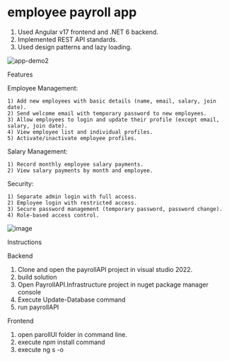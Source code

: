

# employee payroll app 

 1) Used Angular v17 frontend and .NET 6 backend.
 2) Implemented REST API standards.
 3) Used design patterns and lazy loading.

![app-demo2](https://github.com/AmilaKeerthi/PayrollApp/assets/154110349/34d8553d-8402-4441-96fa-0c7b11ad9494)

Features 

  Employee Management:
  
    1) Add new employees with basic details (name, email, salary, join date).
    2) Send welcome email with temporary password to new employees.
    3) Allow employees to login and update their profile (except email, salary, join date).
    4) View employee list and individual profiles.
    5) Activate/inactivate employee profiles.
    
  Salary Management:
  
    1) Record monthly employee salary payments.
    2) View salary payments by month and employee.
    
  Security:
  
    1) Separate admin login with full access.
    2) Employee login with restricted access.
    3) Secure password management (temporary password, password change).
    4) Role-based access control.


![image](https://github.com/AmilaKeerthi/PayrollApp/assets/154110349/3607eca0-31a8-4433-b9dc-cf98260553f9)


  
   

Instructions

Backend

1) Clone and open the payrollAPI project in visual studio 2022.
2)  build solution
3) Open PayrollAPI.Infrastructure project in nuget package manager console
4) Execute Update-Database command
5) run payrollAPI 

Frontend

1) open parollUI folder in command line.
2) execute npm install command 
3) execute ng s -o
